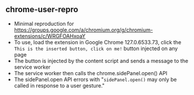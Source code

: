 ## chrome-user-repro

- Minimal reproduction for https://groups.google.com/a/chromium.org/g/chromium-extensions/c/WRGFOAHxoaY
- To use, load the extension in Google Chrome 127.0.6533.73, click the `This is the inserted button, click on me!` button injected on any page
- The button is injected by the content script and sends a message to the service worker
- The service worker then calls the chrome.sidePanel.open() API
- The sidePanel.open API errors with "`sidePanel.open()` may only be called in response to a user gesture."
